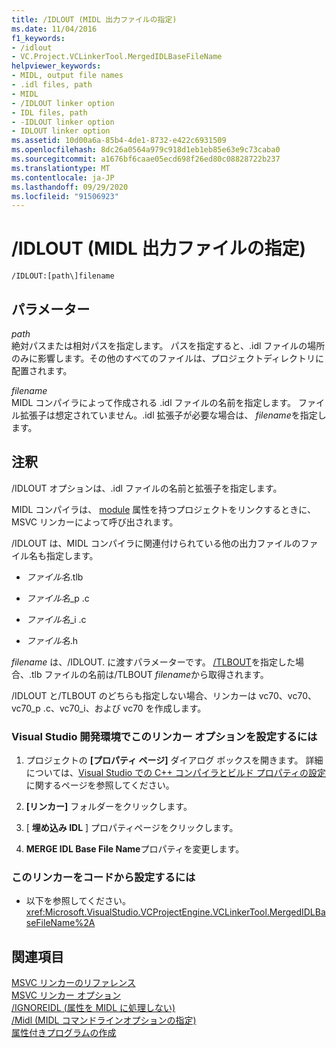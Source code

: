 ```yaml
---
title: /IDLOUT (MIDL 出力ファイルの指定)
ms.date: 11/04/2016
f1_keywords:
- /idlout
- VC.Project.VCLinkerTool.MergedIDLBaseFileName
helpviewer_keywords:
- MIDL, output file names
- .idl files, path
- MIDL
- /IDLOUT linker option
- IDL files, path
- -IDLOUT linker option
- IDLOUT linker option
ms.assetid: 10d00a6a-85b4-4de1-8732-e422c6931509
ms.openlocfilehash: 8dc26a0564a979c918d1eb1eb85e63e9c73caba0
ms.sourcegitcommit: a1676bf6caae05ecd698f26ed80c08828722b237
ms.translationtype: MT
ms.contentlocale: ja-JP
ms.lasthandoff: 09/29/2020
ms.locfileid: "91506923"
---
```

# <a name="idlout-name-midl-output-files"></a>/IDLOUT (MIDL 出力ファイルの指定)

```
/IDLOUT:[path\]filename
```

## <a name="parameters"></a>パラメーター

*path*<br/>
絶対パスまたは相対パスを指定します。 パスを指定すると、.idl ファイルの場所のみに影響します。その他のすべてのファイルは、プロジェクトディレクトリに配置されます。

*filename*<br/>
MIDL コンパイラによって作成される .idl ファイルの名前を指定します。 ファイル拡張子は想定されていません。.idl 拡張子が必要な場合は、 *filename*を指定します。

## <a name="remarks"></a>注釈

/IDLOUT オプションは、.idl ファイルの名前と拡張子を指定します。

MIDL コンパイラは、 [module](../../windows/attributes/module-cpp.md) 属性を持つプロジェクトをリンクするときに、MSVC リンカーによって呼び出されます。

/IDLOUT は、MIDL コンパイラに関連付けられている他の出力ファイルのファイル名も指定します。

- *ファイル名*.tlb

- *ファイル名*_p .c

- *ファイル名*_i .c

- *ファイル名*.h

*filename* は、/IDLOUT. に渡すパラメーターです。 [/TLBOUT](tlbout-name-dot-tlb-file.md)を指定した場合、.tlb ファイルの名前は/TLBOUT *filename*から取得されます。

/IDLOUT と/TLBOUT のどちらも指定しない場合、リンカーは vc70、vc70、vc70_p .c、vc70_i、および vc70 を作成します。

### <a name="to-set-this-linker-option-in-the-visual-studio-development-environment"></a>Visual Studio 開発環境でこのリンカー オプションを設定するには

1. プロジェクトの **[プロパティ ページ]** ダイアログ ボックスを開きます。 詳細については、[Visual Studio での C++ コンパイラとビルド プロパティの設定](../working-with-project-properties.md)に関するページを参照してください。

1. **[リンカー]** フォルダーをクリックします。

1. [ **埋め込み IDL** ] プロパティページをクリックします。

1. **MERGE IDL Base File Name**プロパティを変更します。

### <a name="to-set-this-linker-option-programmatically"></a>このリンカーをコードから設定するには

- 以下を参照してください。<xref:Microsoft.VisualStudio.VCProjectEngine.VCLinkerTool.MergedIDLBaseFileName%2A>

## <a name="see-also"></a>関連項目

[MSVC リンカーのリファレンス](linking.md)<br/>
[MSVC リンカー オプション](linker-options.md)<br/>
[/IGNOREIDL (属性を MIDL に処理しない)](ignoreidl-don-t-process-attributes-into-midl.md)<br/>
[/Midl (MIDL コマンドラインオプションの指定)](midl-specify-midl-command-line-options.md)<br/>
[属性付きプログラムの作成](../../windows/attributes/cpp-attributes-com-net.md)
